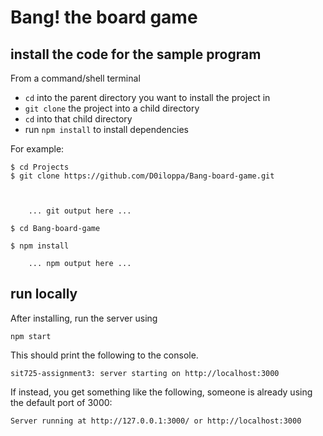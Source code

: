 # Bang! the board game
install the code for the sample program
--------------------------------------------------------------------------------

From a command/shell terminal
* `cd` into the parent directory you want to install the project in
* `git clone` the project into a child directory
* `cd` into that child directory
* run `npm install` to install dependencies

For example:

    $ cd Projects
    $ git clone https://github.com/D0iloppa/Bang-board-game.git
    


        ... git output here ...

    $ cd Bang-board-game

    $ npm install

        ... npm output here ...


run locally
--------------------------------------------------------------------------------

After installing, run the server using

    npm start

This should print the following to the console.

    sit725-assignment3: server starting on http://localhost:3000

If instead, you get something like the following, someone is already
using the default port of 3000:

    Server running at http://127.0.0.1:3000/ or http://localhost:3000
